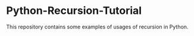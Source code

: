 # Python-Recursion-Tutorial
This repository contains some examples of usages of recursion in Python.
